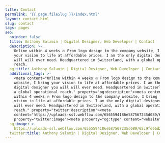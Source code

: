 ```yaml
---
title: Contact
permalink: '{{ page.fileSlug }}/index.html'
layout: contact.html
slug: contact
tags: pages
seo:
  noindex: false
  title: Anthony Salamin | Digital Designer, Web Developer | Contact
  description: >-
    Online within 4 weeks 🔥 From logo design to the company website, I bring
    your vision to life at affordable prices. I am the only digital designer you
    will will ever need. Headquartered in Switzerland, with a global operational
    reach.
  og:title: Anthony Salamin | Digital Designer, Web Developer | Contact
  additional_tags: >-
    <meta content="Online within 4 weeks 🔥 From logo design to the company
    website, I bring your vision to life at affordable prices. I am the only
    digital designer you will will ever need. Headquartered in Switzerland, with
    a global operational reach." property="og:description"><meta content="Online
    within 4 weeks 🔥 From logo design to the company website, I bring your
    vision to life at affordable prices. I am the only digital designer you will
    will ever need. Headquartered in Switzerland, with a global operational
    reach." property="twitter:description"><meta
    content="https://uploads-ssl.webflow.com/6565594186e587567235d089/65c9fd66d2e95d7d83b0cbd3_opengraph%20en.jpg"
    property="twitter:image"><meta property="og:type" content="website">
  og:image: >-
    https://uploads-ssl.webflow.com/6565594186e587567235d089/65c9fd66d2e95d7d83b0cbd3_opengraph%20en.jpg
  twitter:title: Anthony Salamin | Digital Designer, Web Developer | Contact
---
```



